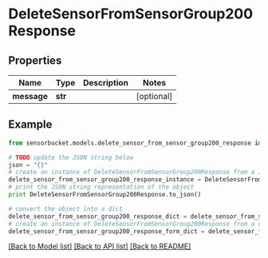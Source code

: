 # DeleteSensorFromSensorGroup200Response


## Properties

Name | Type | Description | Notes
------------ | ------------- | ------------- | -------------
**message** | **str** |  | [optional] 

## Example

```python
from sensorbucket.models.delete_sensor_from_sensor_group200_response import DeleteSensorFromSensorGroup200Response

# TODO update the JSON string below
json = "{}"
# create an instance of DeleteSensorFromSensorGroup200Response from a JSON string
delete_sensor_from_sensor_group200_response_instance = DeleteSensorFromSensorGroup200Response.from_json(json)
# print the JSON string representation of the object
print DeleteSensorFromSensorGroup200Response.to_json()

# convert the object into a dict
delete_sensor_from_sensor_group200_response_dict = delete_sensor_from_sensor_group200_response_instance.to_dict()
# create an instance of DeleteSensorFromSensorGroup200Response from a dict
delete_sensor_from_sensor_group200_response_form_dict = delete_sensor_from_sensor_group200_response.from_dict(delete_sensor_from_sensor_group200_response_dict)
```
[[Back to Model list]](../README.md#documentation-for-models) [[Back to API list]](../README.md#documentation-for-api-endpoints) [[Back to README]](../README.md)


